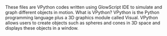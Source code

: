 These files are VPython codes written using GlowScript IDE to simulate and graph different objects in motion. 
What is VPython?
VPython is the Python programming language plus a 3D graphics module called Visual. 
VPython allows users to create objects such as spheres and cones in 3D space and displays these objects in a window. 
